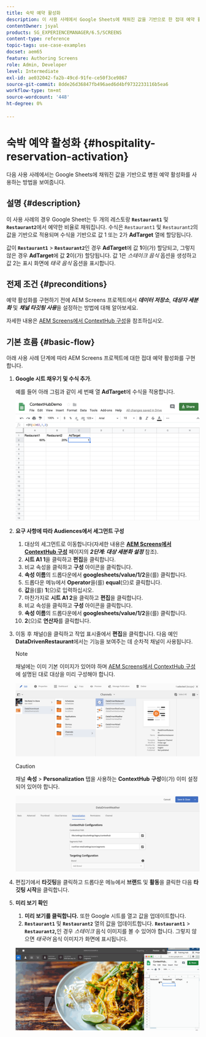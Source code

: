 ```yaml
---
title: 숙박 예약 활성화
description: 이 사용 사례에서 Google Sheets에 채워진 값을 기반으로 한 접대 예약 활성화의 사용을 보여 주는 방법을 알아봅니다.
contentOwner: jsyal
products: SG_EXPERIENCEMANAGER/6.5/SCREENS
content-type: reference
topic-tags: use-case-examples
docset: aem65
feature: Authoring Screens
role: Admin, Developer
level: Intermediate
exl-id: ae032042-fa2b-49cd-91fe-ce50f3ce9867
source-git-commit: 8dde26d36847fb496aed6d4bf9732233116b5ea6
workflow-type: tm+mt
source-wordcount: '448'
ht-degree: 0%

---
```


# 숙박 예약 활성화 {#hospitality-reservation-activation}

다음 사용 사례에서는 Google Sheets에 채워진 값을 기반으로 병원 예약 활성화를 사용하는 방법을 보여줍니다.

## 설명 {#description}

이 사용 사례의 경우 Google Sheet는 두 개의 레스토랑 **`Restaurant1`** 및 **`Restaurant2`**&#x200B;에서 예약한 비율로 채워집니다. 수식은 `Restaurant1` 및 `Restaurant2`의 값을 기반으로 적용되며 수식을 기반으로 값 1 또는 2가 **AdTarget** 열에 할당됩니다.

값이 **`Restaurant1`** > **`Restaurant2`**&#x200B;인 경우 **AdTarget**&#x200B;에 값 **1**&#x200B;이(가) 할당되고, 그렇지 않은 경우 **AdTarget**&#x200B;에 값 **2**&#x200B;이(가) 할당됩니다. 값 1은 *스테이크 음식* 옵션을 생성하고 값 2는 표시 화면에 *태국 음식* 옵션을 표시합니다.

## 전제 조건 {#preconditions}

예약 활성화를 구현하기 전에 AEM Screens 프로젝트에서 ***데이터 저장소***, ***대상자 세분화*** 및 ***채널 타깃팅 사용***&#x200B;을 설정하는 방법에 대해 알아보세요.

자세한 내용은 [AEM Screens에서 ContextHub 구성](configuring-context-hub.md)을 참조하십시오.

## 기본 흐름 {#basic-flow}

아래 사용 사례 단계에 따라 AEM Screens 프로젝트에 대한 접대 예약 활성화를 구현합니다.

1. **Google 시트 채우기 및 수식 추가**.

   예를 들어 아래 그림과 같이 세 번째 열 **AdTarget**&#x200B;에 수식을 적용합니다.

   ![screen_shot_2019-04-29at94132am](assets/screen_shot_2019-04-29at94132am.png)

1. **요구 사항에 따라 Audiences에서 세그먼트 구성**

   1. 대상의 세그먼트로 이동합니다(자세한 내용은 **[AEM Screens에서 ContextHub 구성](configuring-context-hub.md)** 페이지의 ***2단계: 대상 세분화 설정*** 참조).
   1. **시트 A1 1**&#x200B;을 클릭하고 **편집**&#x200B;을 클릭합니다.
   1. 비교 속성을 클릭하고 **구성** 아이콘을 클릭합니다.
   1. **속성 이름**&#x200B;의 드롭다운에서 **googlesheets/value/1/2**&#x200B;을(를) 클릭합니다.
   1. 드롭다운 메뉴에서 **Operator**&#x200B;을(를) **equal**(으)로 클릭합니다.
   1. **값**&#x200B;을(를) **1**(으)로 입력하십시오.
   1. 마찬가지로 **시트 A1 2**&#x200B;을 클릭하고 **편집**&#x200B;을 클릭합니다.
   1. 비교 속성을 클릭하고 **구성** 아이콘을 클릭합니다.
   1. **속성 이름**&#x200B;의 드롭다운에서 **googlesheets/value/1/2**&#x200B;을(를) 클릭합니다.
   1. **2**(으)로 **연산자**&#x200B;를 클릭합니다.

1. 이동 후 채널()을 클릭하고 작업 표시줄에서 **편집**&#x200B;을 클릭합니다. 다음 예인 **DataDrivenRestaurant**&#x200B;에서는 기능을 보여주는 데 순차적 채널이 사용됩니다.

   >[!NOTE]
   >
   >채널에는 이미 기본 이미지가 있어야 하며 [AEM Screens에서 ContextHub 구성](configuring-context-hub.md)에 설명된 대로 대상을 미리 구성해야 합니다.

   ![screen_shot_2019-05-08at14652pm](assets/screen_shot_2019-05-08at14652pm.png)

   >[!CAUTION]
   >
   >채널 **속성** > **Personalization** 탭을 사용하는 **ContextHub** **구성**&#x200B;이(가) 이미 설정되어 있어야 합니다.

   ![screen_shot_2019-05-08at114106am](assets/screen_shot_2019-05-08at114106am.png)

1. 편집기에서 **타깃팅**&#x200B;을 클릭하고 드롭다운 메뉴에서 **브랜드** 및 **활동**&#x200B;을 클릭한 다음 **타깃팅 시작**&#x200B;을 클릭합니다.
1. **미리 보기 확인**

   1. **미리 보기를 클릭합니다.** 또한 Google 시트를 열고 값을 업데이트합니다.
   1. **`Restaurant1`** 및 **`Restaurant2`** 열의 값을 업데이트합니다. **`Restaurant1`** > **`Restaurant2`,**&#x200B;인 경우 *스테이크* 음식 이미지를 볼 수 있어야 합니다. 그렇지 않으면 *태국어* 음식 이미지가 화면에 표시됩니다.

   ![결과5](assets/result5.gif)
